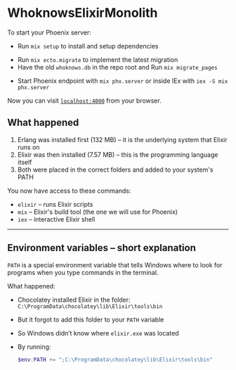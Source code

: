 # WhoknowsElixirMonolith

To start your Phoenix server:

* Run `mix setup` to install and setup dependencies
- Run `mix ecto.migrate` to implement the latest migration
- Have the old `whoknows.db` in the repo root and Run `mix migrate_pages`
* Start Phoenix endpoint with `mix phx.server` or inside IEx with `iex -S mix phx.server`

Now you can visit [`localhost:4000`](http://localhost:4000) from your browser.

## What happened

1. Erlang was installed first (132 MB) – it is the underlying system that Elixir runs on  
2. Elixir was then installed (7.57 MB) – this is the programming language itself  
3. Both were placed in the correct folders and added to your system's PATH  

You now have access to these commands:

* `elixir` – runs Elixir scripts  
* `mix` – Elixir's build tool (the one we will use for Phoenix)  
* `iex` – interactive Elixir shell  

---

## Environment variables – short explanation

`PATH` is a special environment variable that tells Windows where to look for programs when you type commands in the terminal.

What happened:

* Chocolatey installed Elixir in the folder:  
  `C:\ProgramData\chocolatey\lib\Elixir\tools\bin`
* But it forgot to add this folder to your `PATH` variable  
* So Windows didn’t know where `elixir.exe` was located  
* By running:  

  ```powershell
  $env:PATH += ";C:\ProgramData\chocolatey\lib\Elixir\tools\bin"
  ```
